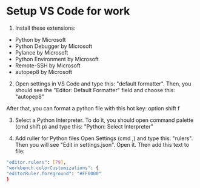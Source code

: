 # Setup VS Code for work

1. Install these extensions:
 - Python by Microsoft
 - Python Debugger by Microsoft
 - Pylance by Microsoft
 - Python Environment by Microsoft
 - Remote-SSH by Microsoft
 - autopep8 by Microsoft

2. Open settings in VS Code and type this: "default formatter".
Then, you should see the "Editor: Default Formatter" field and choose this: "autopep8"

After that, you can format a python file with this hot key: option shift f

3. Select a Python Interpreter.
To do it, you should open command palette (cmd shift p) and type this: "Python: Select Interpreter"

4. Add ruller for Python files
Open Settings (cmd ,) and type this: "rulers".
Then you will see "Edit in settings.json". Open it.
Then add this text to file:
```bash
"editor.rulers": [79],
"workbench.colorCustomizations": {
"editorRuler.foreground": "#FF0000"
}
```